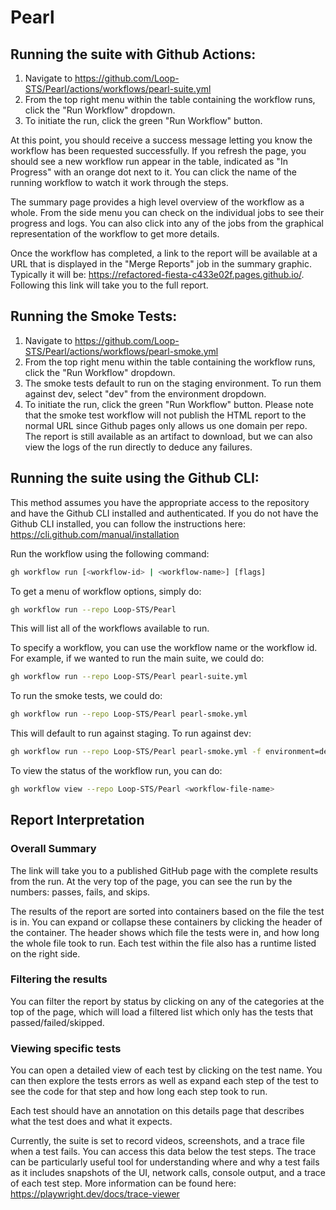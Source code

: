 # Pearl

## Running the suite with Github Actions:
1. Navigate to https://github.com/Loop-STS/Pearl/actions/workflows/pearl-suite.yml
2. From the top right menu within the table containing the workflow runs, click the "Run Workflow" dropdown.
3. To initiate the run, click the green "Run Workflow" button.

At this point, you should receive a success message letting you know the workflow has been requested successfully. If you refresh the page, you should see a new workflow run appear in the table, indicated as "In Progress" with an orange dot next to it. You can click the name of the running workflow to watch it work through the steps.

The summary page provides a high level overview of the workflow as a whole. From the side menu you can check on the individual jobs to see their progress and logs. You can also click into any of the jobs from the graphical representation of the workflow to get more details.

Once the workflow has completed, a link to the report will be available at a URL that is displayed in the "Merge Reports" job in the summary graphic. Typically it will be: https://refactored-fiesta-c433e02f.pages.github.io/. Following this link will take you to the full report.

## Running the Smoke Tests:
1. Navigate to https://github.com/Loop-STS/Pearl/actions/workflows/pearl-smoke.yml
2. From the top right menu within the table containing the workflow runs, click the "Run Workflow" dropdown.
3. The smoke tests default to run on the staging environment. To run them against dev, select "dev" from the environment dropdown.
4. To initiate the run, click the green "Run Workflow" button.
Please note that the smoke test workflow will not publish the HTML report to the normal URL since Github pages only allows us one domain per repo. The report is still available as an artifact to download, but we can also view the logs of the run directly to deduce any failures.

## Running the suite using the Github CLI:
This method assumes you have the appropriate access to the repository and have the Github CLI installed and authenticated. If you do not have the Github CLI installed, you can follow the instructions here: https://cli.github.com/manual/installation

Run the workflow using the following command:
```bash
gh workflow run [<workflow-id> | <workflow-name>] [flags]
```
To get a menu of workflow options, simply do:
```bash
gh workflow run --repo Loop-STS/Pearl
```
This will list all of the workflows available to run.

To specify a workflow, you can use the workflow name or the workflow id.
For example, if we wanted to run the main suite, we could do:
```bash
gh workflow run --repo Loop-STS/Pearl pearl-suite.yml
```
To run the smoke tests, we could do:
```bash
gh workflow run --repo Loop-STS/Pearl pearl-smoke.yml
```
This will default to run against staging. To run against dev:
```bash
gh workflow run --repo Loop-STS/Pearl pearl-smoke.yml -f environment=dev
```
To view the status of the workflow run, you can do:
```bash
gh workflow view --repo Loop-STS/Pearl <workflow-file-name>
```

## Report Interpretation
### Overall Summary
The link will take you to a published GitHub page with the complete results from the run. At the very top of the page, you can see the run by the numbers: passes, fails, and skips.

The results of the report are sorted into containers based on the file the test is in. You can expand or collapse these containers by clicking the header of the container. The header shows which file the tests were in, and how long the whole file took to run. Each test within the file also has a runtime listed on the right side.

### Filtering the results
You can filter the report by status by clicking on any of the categories at the top of the page, which will load a filtered list which only has the tests that passed/failed/skipped.

### Viewing specific tests
You can open a detailed view of each test by clicking on the test name. You can then explore the tests errors as well as expand each step of the test to see the code for that step and how long each step took to run.

Each test should have an annotation on this details page that describes what the test does and what it expects.

Currently, the suite is set to record videos, screenshots, and a trace file when a test fails. You can access this data below the test steps. The trace can be particularly useful tool for understanding where and why a test fails as it includes snapshots of the UI, network calls, console output, and a trace of each test step. More information can be found here: https://playwright.dev/docs/trace-viewer

